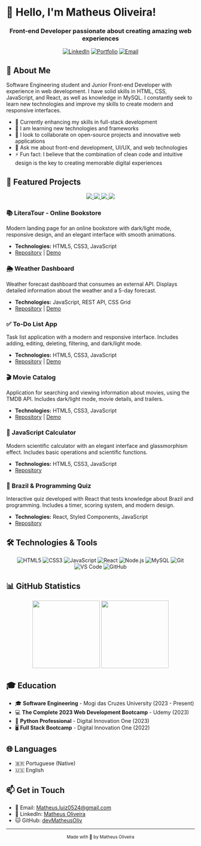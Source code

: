 # 👋 Hello, I'm Matheus Oliveira!

<div align="center">
  <h3>Front-end Developer passionate about creating amazing web experiences</h3>
  
  [![LinkedIn](https://img.shields.io/badge/-LinkedIn-0077B5?style=for-the-badge&logo=linkedin&logoColor=white)](https://www.linkedin.com/in/matheus-olive)
  [![Portfolio](https://img.shields.io/badge/-Portfolio-000000?style=for-the-badge&logo=react&logoColor=white)](portfoliomat.site)
  [![Email](https://img.shields.io/badge/-Email-D14836?style=for-the-badge&logo=gmail&logoColor=white)](mailto:Matheus.luiz0524@gmail.com)
</div>

## 💫 About Me

Software Engineering student and Junior Front-end Developer with experience in web development. I have solid skills in HTML, CSS, JavaScript, and React, as well as knowledge in MySQL. I constantly seek to learn new technologies and improve my skills to create modern and responsive interfaces.

- 🔭 Currently enhancing my skills in full-stack development
- 🌱 I am learning new technologies and frameworks
- 👯 I look to collaborate on open-source projects and innovative web applications
- 💬 Ask me about front-end development, UI/UX, and web technologies
- ⚡ Fun fact: I believe that the combination of clean code and intuitive design is the key to creating memorable digital experiences

## 🚀 Featured Projects

<div align="center">
  <a href="https://github.com/devMatheusOliv/landing-page">
    <img src="https://github-readme-stats.vercel.app/api/pin/?username=devMatheusOliv&repo=landing-page&theme=react" />
  </a>
  <a href="https://github.com/devMatheusOliv/weather-dashboard">
    <img src="https://github-readme-stats.vercel.app/api/pin/?username=devMatheusOliv&repo=weather-dashboard&theme=react" />
  </a>
  <a href="https://github.com/devMatheusOliv/to-do-list-app">
    <img src="https://github-readme-stats.vercel.app/api/pin/?username=devMatheusOliv&repo=to-do-list-app&theme=react" />
  </a>
  <a href="https://github.com/devMatheusOliv/movie-catalog">
    <img src="https://github-readme-stats.vercel.app/api/pin/?username=devMatheusOliv&repo=movie-catalog&theme=react" />
  </a>
</div>

### 📚 LiteraTour - Online Bookstore
Modern landing page for an online bookstore with dark/light mode, responsive design, and an elegant interface with smooth animations.
- **Technologies:** HTML5, CSS3, JavaScript
- [Repository](https://github.com/devMatheusOliv/landing-page) | [Demo](https://devmatheusoliv.github.io/landing-page/)

### 🌦️ Weather Dashboard
Weather forecast dashboard that consumes an external API. Displays detailed information about the weather and a 5-day forecast.
- **Technologies:** JavaScript, REST API, CSS Grid
- [Repository](https://github.com/devMatheusOliv/weather-dashboard) | [Demo](https://devmatheusoliv.github.io/weather-dashboard/)

### ✅ To-Do List App
Task list application with a modern and responsive interface. Includes adding, editing, deleting, filtering, and dark/light mode.
- **Technologies:** HTML5, CSS3, JavaScript
- [Repository](https://github.com/devMatheusOliv/to-do-list-app) | [Demo](https://devmatheusoliv.github.io/to-do-list-app/)

### 🎬 Movie Catalog
Application for searching and viewing information about movies, using the TMDB API. Includes dark/light mode, movie details, and trailers.
- **Technologies:** HTML5, CSS3, JavaScript
- [Repository](https://github.com/devMatheusOliv/movie-catalog) | [Demo](https://devmatheusoliv.github.io/movie-catalog/)

### 🔢 JavaScript Calculator
Modern scientific calculator with an elegant interface and glassmorphism effect. Includes basic operations and scientific functions.
- **Technologies:** HTML5, CSS3, JavaScript
- [Repository](https://github.com/devMatheusOliv/CalculadoraJS)

### 🎯 Brazil & Programming Quiz
Interactive quiz developed with React that tests knowledge about Brazil and programming. Includes a timer, scoring system, and modern design.
- **Technologies:** React, Styled Components, JavaScript
- [Repository](https://github.com/devMatheusOliv/quiz-app)

## 🛠️ Technologies & Tools

<div align="center">
  
  ![HTML5](https://img.shields.io/badge/-HTML5-E34F26?style=for-the-badge&logo=html5&logoColor=white)
  ![CSS3](https://img.shields.io/badge/-CSS3-1572B6?style=for-the-badge&logo=css3&logoColor=white)
  ![JavaScript](https://img.shields.io/badge/-JavaScript-F7DF1E?style=for-the-badge&logo=javascript&logoColor=black)
  ![React](https://img.shields.io/badge/-React-61DAFB?style=for-the-badge&logo=react&logoColor=black)
  ![Node.js](https://img.shields.io/badge/-Node.js-339933?style=for-the-badge&logo=node.js&logoColor=white)
  ![MySQL](https://img.shields.io/badge/-MySQL-4479A1?style=for-the-badge&logo=mysql&logoColor=white)
  ![Git](https://img.shields.io/badge/-Git-F05032?style=for-the-badge&logo=git&logoColor=white)
  ![VS Code](https://img.shields.io/badge/-VS%20Code-007ACC?style=for-the-badge&logo=visual-studio-code&logoColor=white)
  ![GitHub](https://img.shields.io/badge/-GitHub-181717?style=for-the-badge&logo=github&logoColor=white)
  
</div>

## 📊 GitHub Statistics

<div align="center">
  <img height="180em" src="https://github-readme-stats.vercel.app/api?username=devMatheusOliv&show_icons=true&theme=react&include_all_commits=true&count_private=true"/>
  <img height="180em" src="https://github-readme-stats.vercel.app/api/top-langs/?username=devMatheusOliv&layout=compact&langs_count=7&theme=react"/>
</div>

## 🎓 Education

- 🎓 **Software Engineering** - Mogi das Cruzes University (2023 - Present)
- 💻 **The Complete 2023 Web Development Bootcamp** - Udemy (2023)
- 🐍 **Python Professional** - Digital Innovation One (2023)
- 🖥️ **Full Stack Bootcamp** - Digital Innovation One (2022)

## 🌐 Languages

- 🇧🇷 Portuguese (Native)
- 🇺🇸 English

## 📫 Get in Touch

- 📧 Email: [Matheus.luiz0524@gmail.com](mailto:Matheus.luiz0524@gmail.com)
- 💼 LinkedIn: [Matheus Oliveira](https://www.linkedin.com/in/matheus-olive)
- 🐱 GitHub: [devMatheusOliv](https://github.com/devMatheusOliv)

---

<div align="center">
  <sub>Made with 💜 by Matheus Oliveira</sub>
</div>
